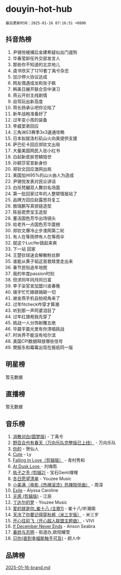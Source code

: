 # douyin-hot-hub

`最后更新时间：2025-01-16 07:16:51 +0800`

## 抖音热榜

1. 尹锡悦被捕后金建希疑似出门遛狗
1. 华春莹卸任外交部发言人
1. 那些你不知道的北京地儿
1. 虞书欣买了1210套丁禹兮杂志
1. 加沙停火协议达成
1. 网友偶遇成龙和张子枫
1. 韩美日展开联合空中演习
1. 燕云开封主线剧情
1. 自驾玩出新高度
1. 蒋长扬承认吧你沦陷了
1. 新年战袍准备好了
1. 过年变小孩的装备
1. 李威堂弟回应
1. 三角洲S3赛季3x3速通攻略
1. 日本拟就洛杉矶山火向美提供支援
1. 萨巴伦卡回应郑钦文出局
1. 大量美国网民入驻小红书
1. 白起新皮肤苍鳞隐世
1. 孙颖莎官宣新身份
1. 郑钦文回应澳网出局
1. 美国加州95%的山火由人为造成
1. 尹锡悦发表对民众讲话
1. 白烁梵樾双人舞剑名场面
1. 第一批回家过年的人整顿情报站了
1. 品牌方回应赵露思将复工
1. 敖瑞鹏写真锁链造型
1. 陈丽君贾宝玉造型
1. 董洁国色芳华出场镜头
1. 给老外一点国色芳华震撼
1. 郑钦文爆冷止步澳网第二轮
1. 有人在等雨停有人在等雨伞
1. 就这个Lucifer跳起来爽
1. 下一站 回家
1. 王楚钦球迷会解散粉丝群
1. 谁能从黄子韬这首救赎里走出来
1. 春节民俗追年地图
1. 我的年度passion时刻
1. 但求同年同月同日富
1. 李子柒官宣加盟川渝春晚
1. 瑱宇忙忙碌碌搞砸一切
1. 谢金燕手机自拍视角来了
1. 过年fitcheck咋穿才算潮
1. 听到那一声阿婆泪目了
1. 过年红旗袍我先穿了
1. 挑战一人分饰射雕五绝
1. 华晨宇晨光里有你清唱挑战
1. 时尚界不能没有哈尔滨
1. 美国CPI数据释放哪些信号
1. 樊振东和霉霉出现在报纸同一版

## 明星榜

暂无数据

## 直播榜

暂无数据

## 音乐榜

1. [消散对白(圆梦版)](https://sf5-hl-cdn-tos.douyinstatic.com/obj/tos-cn-ve-2774/og4jB5I5IizzoZVAAAzWgBMAsMDWoArfwBOiFs) - 丁禹兮
1. [野百合也有春天（万向乐队完整版已上线）](https://sf5-hl-cdn-tos.douyinstatic.com/obj/tos-cn-ve-2774/oMnUxhRAMiAGBqDtIPBQ7ACYQZFlJCftcgeDJE) - 万向乐队
1. [你的](https://sf5-hl-cdn-tos.douyinstatic.com/obj/tos-cn-ve-2774/oYuIeKf42jB7sEV6B2upMdpYAgfrQWj0FeRegh) - 贺仙人
1. [Cute](https://sf6-cdn-tos.douyinstatic.com/obj/tos-cn-ve-2774/o4IbIzHWKAAB4wsS5qMBRiiAlEBGTpQRNfFvuo) - Ly
1. [Falling In Love（剪辑版）](https://sf5-hl-cdn-tos.douyinstatic.com/obj/tos-cn-ve-2774/o8ajpA8zzgBPahbBIO8AcKGBLJezFCRd1wfP9f) - 青村秀和
1. [ At Dusk  Love ](https://sf6-cdn-tos.douyinstatic.com/obj/tos-cn-ve-2774/o8CrpCf5CaYgI4ZrtQgMQAFEfuGqNnRSDQAPBc) - 刘嗨雨
1. [执子之手 (剪辑2)](https://sf5-hl-cdn-tos.douyinstatic.com/obj/tos-cn-ve-2774/oUoZLQjCc31XzqsBnBQUNgeKtYPBcgbFDwtfcu) - 宝石Gem\哩哩
1. [冬日愿望清单](https://sf5-hl-cdn-tos.douyinstatic.com/obj/tos-cn-ve-2774/oIIgUOeamCFCVAzxN6MFRLIBlLGpUqQxeeHrLE) - Youzee Music
1. [小美满（电影《热辣滚烫》热辣陪伴曲）](https://sf5-hl-cdn-tos.douyinstatic.com/obj/tos-cn-ve-2774/o0GAn2lSgfZIDUgtevCGDQYnFg4CwnrBaxbTZL) - 周深
1. [Exile](https://sf5-hl-cdn-tos.douyinstatic.com/obj/tos-cn-ve-2774/oYj4gAQTknKE3WW0Je8KGmQ7z1cA4FefwtbufD) - Alyssa Caroline
1. [无感 (剪辑版)](https://sf5-hl-cdn-tos.douyinstatic.com/obj/tos-cn-ve-2774/o0eIsUzJBDlQaQFC5OFlgbMEZC1TFYBftOBn6p) - 江辰
1. [丁达尔的梦](https://sf5-hl-cdn-tos.douyinstatic.com/obj/tos-cn-ve-2774/oMU3WirUZBVQkAC9ccG5P2IQirziZM2RTInUY) - Youzee Music
1. [爱的就是你_崔十八 (主歌1)](https://sf5-hl-cdn-tos.douyinstatic.com/obj/tos-cn-ve-2774/oI5BO5DhFZ6UTcNCnZaOCBLtZ7WIMQGfgnXf5E) - 崔十八/听潮阁
1. [天冷了你要记得穿秋裤（米三岁版）](https://sf5-hl-cdn-tos.douyinstatic.com/obj/tos-cn-ve-2774/oQlIwVIDWiZ6BQilAorS7MA0AgCkQDvcZAdm1) - 米三岁
1. [开心往前飞（开心超人联盟主题曲）](https://sf5-hl-cdn-tos.douyinstatic.com/obj/tos-cn-ve-2774/9d8fb7c82cf1421fb93a9fe925275e0a) - VIVI
1. [If December Never Ends](https://sf5-hl-cdn-tos.douyinstatic.com/obj/tos-cn-ve-2774/oY1IQMoTgCFIBg8RZifyqlBBt1UFgitTYmxeOS) - Anson Seabra
1. [春娇与志明](https://sf5-hl-cdn-tos.douyinstatic.com/obj/tos-cn-ve-2774/e530d8fceb7044b39707d7f9ff54add1) - 街道办,欧阳耀莹
1. [只你(直到幸福能触手可及)](https://sf5-hl-cdn-tos.douyinstatic.com/obj/tos-cn-ve-2774/o0lBkRDzFTeaVSUz3ZZSCBVtZ5DIMQGfgmEAuE) - 颜人中

## 品牌榜

[2025-01-16-brand.md](2025-01-16-brand.md)
